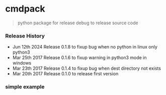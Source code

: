 # cmdpack
> python package for release debug to release source code

### Release History
* Jun 12th 2024 Release 0.1.8 to fixup bug when no python in linux only python3
* Mar 25th 2017 Release 0.1.6 to fixup warning in python3 mode in windows
* Mar 23th 2017 Release 0.1.4 to fixup bug when dest directory not exists
* Mar 20th 2017 Release 0.1.0 to release first version


### simple example
```python

```

